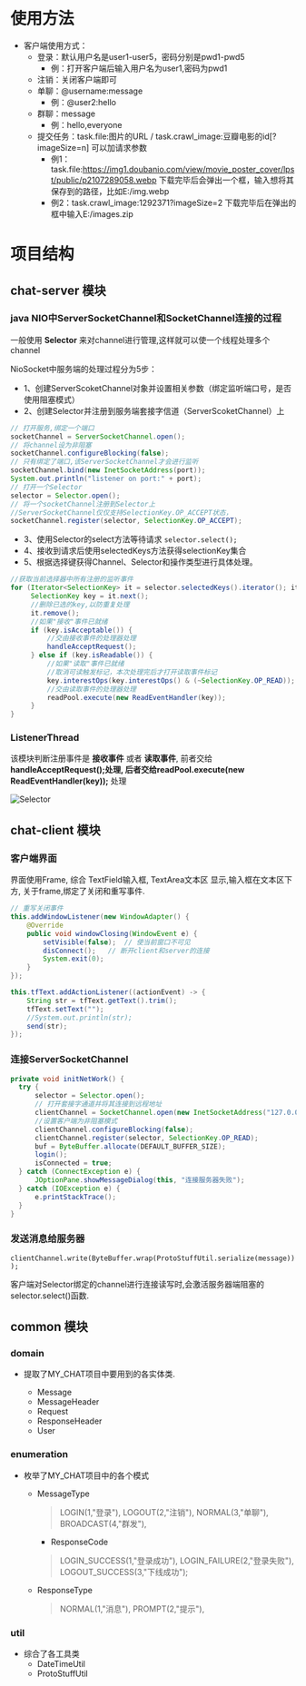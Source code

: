 # 使用方法

- 客户端使用方式：
   - 登录：默认用户名是user1-user5，密码分别是pwd1-pwd5
        - 例：打开客户端后输入用户名为user1,密码为pwd1
   - 注销：关闭客户端即可
   - 单聊：@username:message
        - 例：@user2:hello
   - 群聊：message
        -  例：hello,everyone
   - 提交任务：task.file:图片的URL  / task.crawl_image:豆瓣电影的id[?imageSize=n] 可以加请求参数
        - 例1：task.file:https://img1.doubanio.com/view/movie_poster_cover/lpst/public/p2107289058.webp
          下载完毕后会弹出一个框，输入想将其保存到的路径，比如E:/img.webp
        - 例2：task.crawl_image:1292371?imageSize=2 
          下载完毕后在弹出的框中输入E:/images.zip
   

# 项目结构

## chat-server 模块

### java NIO中ServerSocketChannel和SocketChannel连接的过程

一般使用 **Selector** 来对channel进行管理,这样就可以使一个线程处理多个channel

NioSocket中服务端的处理过程分为5步：
* 1、创建ServerScoketChannel对象并设置相关参数（绑定监听端口号，是否使用阻塞模式）
* 2、创建Selector并注册到服务端套接字信道（ServerScoketChannel）上
```java
// 打开服务,绑定一个端口
socketChannel = ServerSocketChannel.open();
// 将channel设为非阻塞
socketChannel.configureBlocking(false);
// 只有绑定了端口,该ServerSocketChannel才会进行监听
socketChannel.bind(new InetSocketAddress(port));
System.out.println("listener on port:" + port);
// 打开一个Selector
selector = Selector.open();
// 将一个socketChannel注册到Selector上
//ServerSocketChannel仅仅支持SelectionKey.OP_ACCEPT状态，
socketChannel.register(selector, SelectionKey.OP_ACCEPT);
```

* 3、使用Selector的select方法等待请求
  `selector.select();`
* 4、接收到请求后使用selectedKeys方法获得selectionKey集合
* 5、根据选择键获得Channel、Selector和操作类型进行具体处理。
```java
//获取当前选择器中所有注册的监听事件
for (Iterator<SelectionKey> it = selector.selectedKeys().iterator(); it.hasNext(); ) {
     SelectionKey key = it.next();
     //删除已选的key,以防重复处理 
     it.remove();
     //如果"接收"事件已就绪
     if (key.isAcceptable()) {
         //交由接收事件的处理器处理
         handleAcceptRequest();
     } else if (key.isReadable()) {
         //如果"读取"事件已就绪
         //取消可读触发标记，本次处理完后才打开读取事件标记
         key.interestOps(key.interestOps() & (~SelectionKey.OP_READ));
         //交由读取事件的处理器处理
         readPool.execute(new ReadEventHandler(key));
     }
}
```

### ListenerThread
该模块判断注册事件是 **接收事件**  或者 **读取事件**, 前者交给**handleAcceptRequest();**处理, 后者交给**readPool.execute(new ReadEventHandler(key));** 处理



![Selector](D:\code\项目\Tomcat\MY_CHAT\Selector.png)



## chat-client 模块

### 客户端界面

界面使用Frame, 综合 TextField输入框, TextArea文本区 显示,输入框在文本区下方,  关于frame,绑定了关闭和重写事件.

```java
// 重写关闭事件
this.addWindowListener(new WindowAdapter() {
    @Override
    public void windowClosing(WindowEvent e) {
        setVisible(false);  // 使当前窗口不可见
        disConnect();   // 断开client和server的连接
        System.exit(0);
    }
});

this.tfText.addActionListener((actionEvent) -> {
    String str = tfText.getText().trim();
    tfText.setText("");
	//System.out.println(str);
    send(str);
});
```



### 连接ServerSocketChannel

```java
private void initNetWork() {
  try {
      selector = Selector.open();
      // 打开套接字通道并将其连接到远程地址
      clientChannel = SocketChannel.open(new InetSocketAddress("127.0.0.1", 9000));
      //设置客户端为非阻塞模式
      clientChannel.configureBlocking(false);
      clientChannel.register(selector, SelectionKey.OP_READ);
      buf = ByteBuffer.allocate(DEFAULT_BUFFER_SIZE);
      login();
      isConnected = true;
  } catch (ConnectException e) {
      JOptionPane.showMessageDialog(this, "连接服务器失败");
  } catch (IOException e) {
      e.printStackTrace();
  }
}
```

### 发送消息给服务器

`clientChannel.write(ByteBuffer.wrap(ProtoStuffUtil.serialize(message)));`

客户端对Selector绑定的channel进行连接读写时,会激活服务器端阻塞的selector.select()函数. 

## common 模块
### domain
 - 提取了MY_CHAT项目中要用到的各实体类.

    - Message 
    - MessageHeader
    - Request
    - ResponseHeader
    - User
### enumeration
- 枚举了MY_CHAT项目中的各个模式
  - MessageType
	
    > LOGIN(1,"登录"),
    > LOGOUT(2,"注销"),
    > NORMAL(3,"单聊"),
    > BROADCAST(4,"群发"),
    
	- ResponseCode
    
    > LOGIN_SUCCESS(1,"登录成功"),
    > LOGIN_FAILURE(2,"登录失败"),
    > LOGOUT_SUCCESS(3,"下线成功");
    
  - ResponseType
  
    > NORMAL(1,"消息"),
    > PROMPT(2,"提示"),
    
### util
- 综合了各工具类
  - DateTimeUtil
  - ProtoStuffUtil


